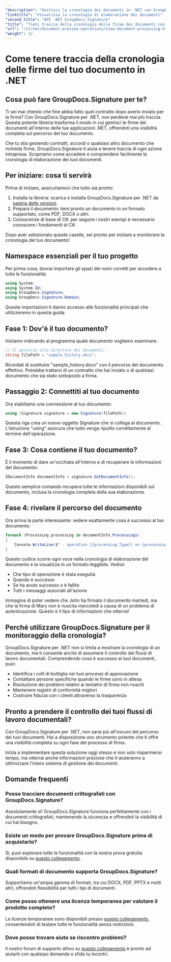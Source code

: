 ```yaml
---
"description": "Gestisci la cronologia dei documenti in .NET con GroupDocs.Signature. La nostra guida dettagliata ti aiuta a monitorare i processi di firma e a ottimizzare la gestione del flusso di lavoro."
"linktitle": "Visualizza la cronologia di elaborazione dei documenti"
"second_title": "API .NET GroupDocs.Signature"
"title": "Tieni traccia della cronologia delle firme dei documenti con facilità in .NET"
"url": "/it/net/document-preview-operations/view-document-processing-history/"
"weight": 12
---
```


# Come tenere traccia della cronologia delle firme del tuo documento in .NET

## Cosa può fare GroupDocs.Signature per te?

Ti sei mai chiesto che fine abbia fatto quel contratto dopo averlo inviato per la firma? Con GroupDocs.Signature per .NET, non perderai mai più traccia. Questa potente libreria trasforma il modo in cui gestisci le firme dei documenti all'interno delle tue applicazioni .NET, offrendoti una visibilità completa sul percorso del tuo documento.

Che tu stia gestendo contratti, accordi o qualsiasi altro documento che richieda firme, GroupDocs.Signature ti aiuta a tenere traccia di ogni azione intrapresa. Scopriamo come accedere e comprendere facilmente la cronologia di elaborazione dei tuoi documenti.

## Per iniziare: cosa ti servirà

Prima di iniziare, assicuriamoci che tutto sia pronto:

1. Installa la libreria: scarica e installa GroupDocs.Signature per .NET da [pagina delle versioni](https://releases.groupdocs.com/signature/net/).
2. Prepara il documento: tieni pronto un documento in un formato supportato, come PDF, DOCX o altri.
3. Conoscenze di base di C#: per seguire i nostri esempi è necessario conoscere i fondamenti di C#.

Dopo aver selezionato queste caselle, sei pronto per iniziare a monitorare la cronologia del tuo documento!

## Namespace essenziali per il tuo progetto

Per prima cosa, dovrai importare gli spazi dei nomi corretti per accedere a tutte le funzionalità:

```csharp
using System;
using System.IO;
using GroupDocs.Signature;
using GroupDocs.Signature.Domain;
```

Queste importazioni ti danno accesso alle funzionalità principali che utilizzeremo in questa guida.

## Fase 1: Dov'è il tuo documento?

Iniziamo indicando al programma quale documento vogliamo esaminare:

```csharp
// Il percorso alla directory dei documenti.
string filePath = "sample_history.docx";
```

Ricordati di sostituire "sample_history.docx" con il percorso del documento effettivo. Potrebbe trattarsi di un contratto che hai inviato o di qualsiasi documento che sia stato sottoposto a firma.

## Passaggio 2: Connettiti al tuo documento

Ora stabiliamo una connessione al tuo documento:

```csharp
using (Signature signature = new Signature(filePath))
```

Questa riga crea un nuovo oggetto Signature che si collega al documento. L'istruzione "using" assicura che tutto venga ripulito correttamente al termine dell'operazione.

## Fase 3: Cosa contiene il tuo documento?

È il momento di dare un'occhiata all'interno e di recuperare le informazioni del documento:

```csharp
IDocumentInfo documentInfo = signature.GetDocumentInfo();
```

Questo semplice comando recupera tutte le informazioni disponibili sul documento, inclusa la cronologia completa della sua elaborazione.

## Fase 4: rivelare il percorso del documento

Ora arriva la parte interessante: vedere esattamente cosa è successo al tuo documento:

```csharp
foreach (ProcessLog processLog in documentInfo.ProcessLogs)
{
    Console.WriteLine($" - operation [{processLog.Type}] on {processLog.Date.ToShortDateString()}. Succeeded/Failed {processLog.Succeeded}/{processLog.Failed}. Message: {processLog.Message}");
}
```

Questo codice scorre ogni voce nella cronologia di elaborazione del documento e la visualizza in un formato leggibile. Vedrai:
- Che tipo di operazione è stata eseguita
- Quando è successo
- Se ha avuto successo o è fallito
- Tutti i messaggi associati all'azione

Immagina di poter vedere che John ha firmato il documento martedì, ma che la firma di Mary non è riuscita mercoledì a causa di un problema di autenticazione. Questo è il tipo di informazioni che otterrai!

## Perché utilizzare GroupDocs.Signature per il monitoraggio della cronologia?

GroupDocs.Signature per .NET non si limita a mostrare la cronologia di un documento, ma ti consente anche di assumere il controllo dei flussi di lavoro documentali. Comprendendo cosa è successo ai tuoi documenti, puoi:

- Identifica i colli di bottiglia nei tuoi processi di approvazione
- Contattare persone specifiche quando le firme sono in attesa
- Risoluzione dei problemi relativi ai tentativi di firma non riusciti
- Mantenere registri di conformità migliori
- Costruire fiducia con i clienti attraverso la trasparenza

## Pronto a prendere il controllo dei tuoi flussi di lavoro documentali?

Con GroupDocs.Signature per .NET, non sarai più all'oscuro del percorso dei tuoi documenti. Hai a disposizione uno strumento potente che ti offre una visibilità completa su ogni fase del processo di firma.

Inizia a implementare questa soluzione oggi stesso e non solo risparmierai tempo, ma otterrai anche informazioni preziose che ti aiuteranno a ottimizzare l'intero sistema di gestione dei documenti.

## Domande frequenti

### Posso tracciare documenti crittografati con GroupDocs.Signature?

Assolutamente sì! GroupDocs.Signature funziona perfettamente con i documenti crittografati, mantenendo la sicurezza e offrendoti la visibilità di cui hai bisogno.

### Esiste un modo per provare GroupDocs.Signature prima di acquistarlo?

Sì, puoi esplorare tutte le funzionalità con la nostra prova gratuita disponibile su [questo collegamento](https://releases.groupdocs.com/).

### Quali formati di documento supporta GroupDocs.Signature?

Supportiamo un'ampia gamma di formati, tra cui DOCX, PDF, PPTX e molti altri, offrendoti flessibilità per tutti i tipi di documenti.

### Come posso ottenere una licenza temporanea per valutare il prodotto completo?

Le licenze temporanee sono disponibili presso [questo collegamento](https://purchase.groupdocs.com/temporary-license/), consentendoti di testare tutte le funzionalità senza restrizioni.

### Dove posso trovare aiuto se riscontro problemi?

Il nostro forum di supporto attivo su [questo collegamento](https://forum.groupdocs.com/c/signature/13) è pronto ad aiutarti con qualsiasi domanda o sfida tu incontri.